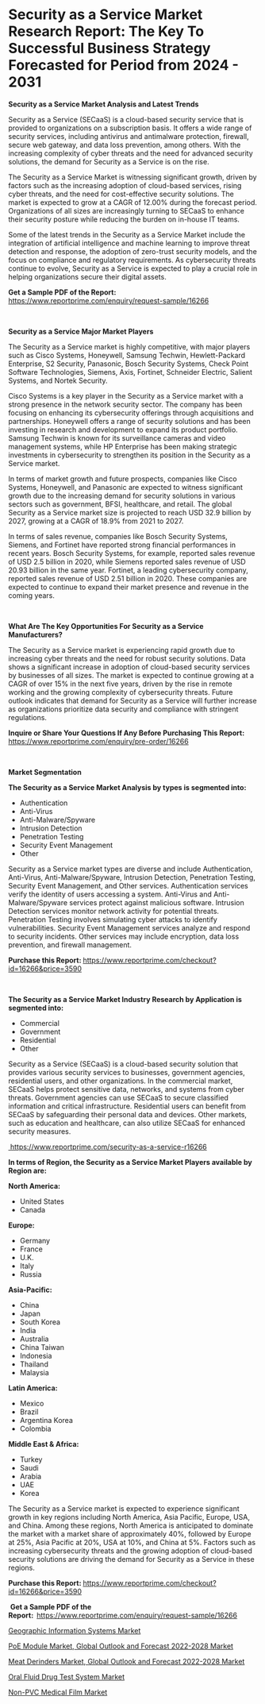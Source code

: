 <p><h1>Security as a Service Market Research Report: The Key To Successful Business Strategy Forecasted for Period from 2024 - 2031</h1></p><p><strong>Security as a Service Market Analysis and Latest Trends</strong></p>
<p><p>Security as a Service (SECaaS) is a cloud-based security service that is provided to organizations on a subscription basis. It offers a wide range of security services, including antivirus and antimalware protection, firewall, secure web gateway, and data loss prevention, among others. With the increasing complexity of cyber threats and the need for advanced security solutions, the demand for Security as a Service is on the rise.</p><p>The Security as a Service Market is witnessing significant growth, driven by factors such as the increasing adoption of cloud-based services, rising cyber threats, and the need for cost-effective security solutions. The market is expected to grow at a CAGR of 12.00% during the forecast period. Organizations of all sizes are increasingly turning to SECaaS to enhance their security posture while reducing the burden on in-house IT teams.</p><p>Some of the latest trends in the Security as a Service Market include the integration of artificial intelligence and machine learning to improve threat detection and response, the adoption of zero-trust security models, and the focus on compliance and regulatory requirements. As cybersecurity threats continue to evolve, Security as a Service is expected to play a crucial role in helping organizations secure their digital assets.</p></p>
<p><strong>Get a Sample PDF of the Report:&nbsp;</strong> <a href="https://www.reportprime.com/enquiry/request-sample/16266">https://www.reportprime.com/enquiry/request-sample/16266</a></p>
<p>&nbsp;</p>
<p><strong>Security as a Service Major Market Players</strong></p>
<p><p>The Security as a Service market is highly competitive, with major players such as Cisco Systems, Honeywell, Samsung Techwin, Hewlett-Packard Enterprise, S2 Security, Panasonic, Bosch Security Systems, Check Point Software Technologies, Siemens, Axis, Fortinet, Schneider Electric, Salient Systems, and Nortek Security. </p><p>Cisco Systems is a key player in the Security as a Service market with a strong presence in the network security sector. The company has been focusing on enhancing its cybersecurity offerings through acquisitions and partnerships. Honeywell offers a range of security solutions and has been investing in research and development to expand its product portfolio. Samsung Techwin is known for its surveillance cameras and video management systems, while HP Enterprise has been making strategic investments in cybersecurity to strengthen its position in the Security as a Service market.</p><p>In terms of market growth and future prospects, companies like Cisco Systems, Honeywell, and Panasonic are expected to witness significant growth due to the increasing demand for security solutions in various sectors such as government, BFSI, healthcare, and retail. The global Security as a Service market size is projected to reach USD 32.9 billion by 2027, growing at a CAGR of 18.9% from 2021 to 2027.</p><p>In terms of sales revenue, companies like Bosch Security Systems, Siemens, and Fortinet have reported strong financial performances in recent years. Bosch Security Systems, for example, reported sales revenue of USD 2.5 billion in 2020, while Siemens reported sales revenue of USD 20.93 billion in the same year. Fortinet, a leading cybersecurity company, reported sales revenue of USD 2.51 billion in 2020. These companies are expected to continue to expand their market presence and revenue in the coming years.</p></p>
<p>&nbsp;</p>
<p><strong>What Are The Key Opportunities For Security as a Service Manufacturers?</strong></p>
<p><p>The Security as a Service market is experiencing rapid growth due to increasing cyber threats and the need for robust security solutions. Data shows a significant increase in adoption of cloud-based security services by businesses of all sizes. The market is expected to continue growing at a CAGR of over 15% in the next five years, driven by the rise in remote working and the growing complexity of cybersecurity threats. Future outlook indicates that demand for Security as a Service will further increase as organizations prioritize data security and compliance with stringent regulations.</p></p>
<p><strong>Inquire or Share Your Questions If Any Before Purchasing This Report:</strong> <a href="https://www.reportprime.com/enquiry/pre-order/16266">https://www.reportprime.com/enquiry/pre-order/16266</a></p>
<p>&nbsp;</p>
<p><strong>Market Segmentation</strong></p>
<p><strong>The Security as a Service Market Analysis by types is segmented into:</strong></p>
<p><ul><li>Authentication</li><li>Anti-Virus</li><li>Anti-Malware/Spyware</li><li>Intrusion Detection</li><li>Penetration Testing</li><li>Security Event Management</li><li>Other</li></ul></p>
<p><p>Security as a Service market types are diverse and include Authentication, Anti-Virus, Anti-Malware/Spyware, Intrusion Detection, Penetration Testing, Security Event Management, and Other services. Authentication services verify the identity of users accessing a system. Anti-Virus and Anti-Malware/Spyware services protect against malicious software. Intrusion Detection services monitor network activity for potential threats. Penetration Testing involves simulating cyber attacks to identify vulnerabilities. Security Event Management services analyze and respond to security incidents. Other services may include encryption, data loss prevention, and firewall management.</p></p>
<p><strong>Purchase this Report:&nbsp;</strong><a href="https://www.reportprime.com/checkout?id=16266&price=3590">https://www.reportprime.com/checkout?id=16266&price=3590</a></p>
<p>&nbsp;</p>
<p><strong>The Security as a Service Market Industry Research by Application is segmented into:</strong></p>
<p><ul><li>Commercial</li><li>Government</li><li>Residential</li><li>Other</li></ul></p>
<p><p>Security as a Service (SECaaS) is a cloud-based security solution that provides various security services to businesses, government agencies, residential users, and other organizations. In the commercial market, SECaaS helps protect sensitive data, networks, and systems from cyber threats. Government agencies can use SECaaS to secure classified information and critical infrastructure. Residential users can benefit from SECaaS by safeguarding their personal data and devices. Other markets, such as education and healthcare, can also utilize SECaaS for enhanced security measures.</p></p>
<p><a href="https://www.reportprime.com/security-as-a-service-r16266">&nbsp;https://www.reportprime.com/security-as-a-service-r16266</a></p>
<p><strong>In terms of Region, the Security as a Service Market Players available by Region are:</strong></p>
<p>
    <p> <strong> North America: </strong>
        <ul>
            <li>United States</li>
            <li>Canada</li>
        </ul>
        </p> 
    <p> <strong> Europe: </strong>
        <ul>
            <li>Germany</li>
            <li>France</li>
            <li>U.K.</li>
            <li>Italy</li>
            <li>Russia</li>
        </ul>
        </p> 
    <p> <strong> Asia-Pacific: </strong>
        <ul>
            <li>China</li>
            <li>Japan</li>
            <li>South Korea</li>
            <li>India</li>
            <li>Australia</li>
            <li>China Taiwan</li>
            <li>Indonesia</li>
            <li>Thailand</li>
            <li>Malaysia</li>
        </ul>
        </p> 
    <p> <strong> Latin America: </strong>
        <ul>
            <li>Mexico</li>
            <li>Brazil</li>
            <li>Argentina Korea</li>
            <li>Colombia</li>
        </ul>
        </p> 
    <p> <strong> Middle East & Africa: </strong>
        <ul>
            <li>Turkey</li>
            <li>Saudi</li>
            <li>Arabia</li>
            <li>UAE</li>
            <li>Korea</li>
        </ul>
    </p>
    </p>
<p><p>The Security as a Service market is expected to experience significant growth in key regions including North America, Asia Pacific, Europe, USA, and China. Among these regions, North America is anticipated to dominate the market with a market share of approximately 40%, followed by Europe at 25%, Asia Pacific at 20%, USA at 10%, and China at 5%. Factors such as increasing cybersecurity threats and the growing adoption of cloud-based security solutions are driving the demand for Security as a Service in these regions.</p></p>
<p><strong>Purchase this Report: </strong><a href="https://www.reportprime.com/checkout?id=16266&price=3590">https://www.reportprime.com/checkout?id=16266&price=3590</a></p>
<p>&nbsp;<strong>Get a Sample PDF of the Report:&nbsp;&nbsp;</strong><a href="https://www.reportprime.com/enquiry/request-sample/16266">https://www.reportprime.com/enquiry/request-sample/16266</a></p>
<p><strong></strong></p>
<p><p><a href="https://github.com/marloy8/Market-Research-Report-List-6/blob/main/geographic-information-systems-market.md">Geographic Information Systems Market</a></p><p><a href="https://issuu.com/reportprime-2/docs/poe-module-market-global-outlook-an_a5fba8bb32154a">PoE Module Market, Global Outlook and Forecast 2022-2028 Market</a></p><p><a href="https://issuu.com/reportprime-2/docs/meat-derinders-market-global-outloo_fa154a4123ae22">Meat Derinders Market, Global Outlook and Forecast 2022-2028 Market</a></p><p><a href="https://medium.com/@warren.edmunds45645/oral-fluid-drug-test-system-market-size-growth-and-industry-analysis-by-market-segmentation-and-3cc3cb7cfecf">Oral Fluid Drug Test System Market</a></p><p><a href="https://medium.com/@warren.edmunds45645/non-pvc-medical-film-industry-analysis-report-its-market-size-share-trends-by-application-8b83593bfd5a">Non-PVC Medical Film Market</a></p></p>